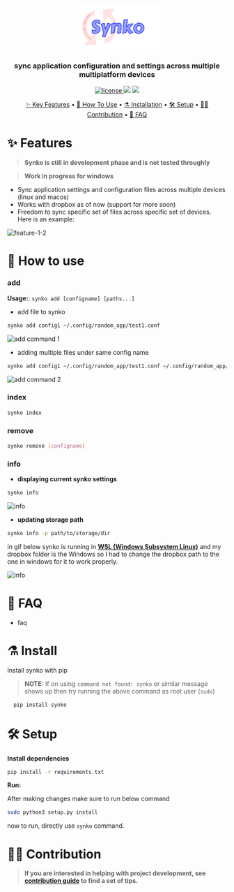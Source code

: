 <h1 align="center">
  <br>
  <a href="https://github.com/souvikinator/synko"><img src="https://github.com/souvikinator/synko/blob/master/assets/logo.png" alt="synko" width="200"></a>
  <br>
</h1>

<h3 align="center">sync application configuration and settings across multiple multiplatform devices</h3>
<p align="center">
  <a href="https://opensource.org/licenses/">
    <img src="https://img.shields.io/badge/License-GPL%20v3-yellow.svg"
         alt="license">
  </a>
  <a href="https://github.com/souvikinator/synko/issues"><img src="https://img.shields.io/github/issues/souvikinator/synko"></a>
  <img src="https://img.shields.io/badge/made%20with-python-blue">
</p>

<p align="center">
  <a href="#-features">✨ Key Features</a> •
  <a href="#-how-to-use">📑 How To Use</a> •
  <a href="#%EF%B8%8F-install">⚗️ Installation</a> •
  <a href="#%EF%B8%8F-setup">🛠️ Setup</a> •
  <a href="#-contribution">👨🧑 Contribution</a> •
  <a href="#-faq">🤔 FAQ</a> 
</p>

# ✨ Features

> **Synko is still in development phase and is not tested throughly**

> **Work in progress for windows**

- Sync application settings and configuration files across multiple devices (linux and macos)
- Works with dropbox as of now (support for more soon)
- Freedom to sync specific set of files across specific set of devices. Here is an example:

![feature-1-2](https://github.com/souvikinator/synko/blob/master/assets/feature-1-2.png)

# 📑 How to use

### add

**Usage:**: `synko add [configname] [paths...]`

- add file to synko

```bash
synko add config1 ~/.config/random_app/test1.conf
```

![add command 1](https://github.com/souvikinator/synko/raw/master/assets/add-cmd-1.gif)


- adding multiple files under same config name

```bash
synko add config1 ~/.config/random_app/test1.conf ~/.config/random_app/test2.conf
```

![add command 2](https://github.com/souvikinator/synko/blob/master/assets/add-cmd-2.gif)

### index

```bash
synko index
```

### remove

```bash
synko remove [configname]
```

### info

- **displaying current synko settings**

```bash
synko info
```

![info](https://github.com/souvikinator/synko/raw/master/assets/info-cmd-1.gif)

- **updating storage path**

```bash
synko info -p path/to/storage/dir
```
in gif below synko is running in **[WSL (Windows Subsystem Linux)](https://docs.microsoft.com/en-us/windows/wsl/about)** and my dropbox folder is the Windows so I had to change the dropbox path to the one in windows for it to work properly.

![info](https://github.com/souvikinator/synko/raw/master/assets/info-path-update.gif)

# 🤔 FAQ

- faq

# ⚗️ Install

Install synko with pip

> **NOTE:** If on using `command not found: synko` or similar message shows up then try running the above command as root user (`sudo`)

```bash
  pip install synko
```

# 🛠️ Setup

**Install dependencies**

```bash
pip install -r requirements.txt
```

**Run:**

After making changes make sure to run below command

```bash
sudo python3 setup.py install
```

now to run, directly use `synko` command.

# 👨🧑 Contribution

> **If you are interested in helping with project development, see [contribution guide](https://github.com/souvikinator/synko/blob/master/CONTRIBUTING.md) to find a set of tips.**
